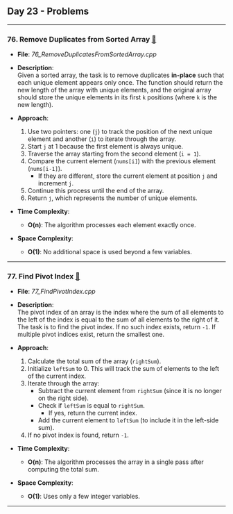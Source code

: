 ## Day 23 - Problems

---
### 76. **Remove Duplicates from Sorted Array** [🧲](./_76_remove_duplicates_from_sorted_array.cpp)  
- **File**: _76_RemoveDuplicatesFromSortedArray.cpp_  
- **Description**:  
  Given a sorted array, the task is to remove duplicates **in-place** such that each unique element appears only once. The function should return the new length of the array with unique elements, and the original array should store the unique elements in its first `k` positions (where `k` is the new length).  

- **Approach**:  
  1. Use two pointers: one (`j`) to track the position of the next unique element and another (`i`) to iterate through the array.
  2. Start `j` at 1 because the first element is always unique.
  3. Traverse the array starting from the second element (`i = 1`).  
  4. Compare the current element (`nums[i]`) with the previous element (`nums[i-1]`).  
     - If they are different, store the current element at position `j` and increment `j`.
  5. Continue this process until the end of the array.  
  6. Return `j`, which represents the number of unique elements.  

- **Time Complexity**:  
  - **O(n)**: The algorithm processes each element exactly once.  
- **Space Complexity**:  
  - **O(1)**: No additional space is used beyond a few variables.  

---

### 77. **Find Pivot Index** [🧲](./_77_find_pivot_index.cpp)  
- **File**: _77_FindPivotIndex.cpp_  
- **Description**:  
  The pivot index of an array is the index where the sum of all elements to the left of the index is equal to the sum of all elements to the right of it. The task is to find the pivot index. If no such index exists, return `-1`. If multiple pivot indices exist, return the smallest one.  

- **Approach**:  
  1. Calculate the total sum of the array (`rightSum`).  
  2. Initialize `leftSum` to 0. This will track the sum of elements to the left of the current index.  
  3. Iterate through the array:  
     - Subtract the current element from `rightSum` (since it is no longer on the right side).  
     - Check if `leftSum` is equal to `rightSum`.  
       - If yes, return the current index.  
     - Add the current element to `leftSum` (to include it in the left-side sum).  
  4. If no pivot index is found, return `-1`.  

- **Time Complexity**:  
  - **O(n)**: The algorithm processes the array in a single pass after computing the total sum.  
- **Space Complexity**:  
  - **O(1)**: Uses only a few integer variables.  

---